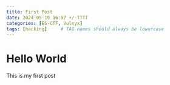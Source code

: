```yaml
---
title: First Post
date: 2024-05-10 16:57 +/-TTTT
categories: [ES-CTF, Vulnyx]
tags: [hacking]     # TAG names should always be lowercase
---
```


# Hello World

This is my first post